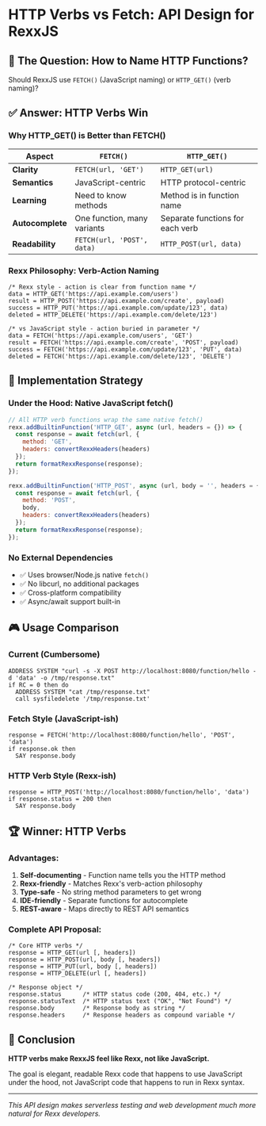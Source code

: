 # HTTP Verbs vs Fetch: API Design for RexxJS

## 🎯 The Question: How to Name HTTP Functions?

Should RexxJS use `FETCH()` (JavaScript naming) or `HTTP_GET()` (verb naming)?

## ✅ **Answer: HTTP Verbs Win**

### **Why HTTP_GET() is Better than FETCH()**

| Aspect | `FETCH()` | `HTTP_GET()` |
|--------|-----------|--------------|
| **Clarity** | `FETCH(url, 'GET')` | `HTTP_GET(url)` |
| **Semantics** | JavaScript-centric | HTTP protocol-centric |
| **Learning** | Need to know methods | Method is in function name |
| **Autocomplete** | One function, many variants | Separate functions for each verb |
| **Readability** | `FETCH(url, 'POST', data)` | `HTTP_POST(url, data)` |

### **Rexx Philosophy: Verb-Action Naming**
```rexx
/* Rexx style - action is clear from function name */
data = HTTP_GET('https://api.example.com/users')
result = HTTP_POST('https://api.example.com/create', payload)
success = HTTP_PUT('https://api.example.com/update/123', data)
deleted = HTTP_DELETE('https://api.example.com/delete/123')

/* vs JavaScript style - action buried in parameter */
data = FETCH('https://api.example.com/users', 'GET')
result = FETCH('https://api.example.com/create', 'POST', payload)
success = FETCH('https://api.example.com/update/123', 'PUT', data)
deleted = FETCH('https://api.example.com/delete/123', 'DELETE')
```

## 🔧 Implementation Strategy

### **Under the Hood: Native JavaScript fetch()**
```javascript
// All HTTP verb functions wrap the same native fetch()
rexx.addBuiltinFunction('HTTP_GET', async (url, headers = {}) => {
  const response = await fetch(url, {
    method: 'GET',
    headers: convertRexxHeaders(headers)
  });
  return formatRexxResponse(response);
});

rexx.addBuiltinFunction('HTTP_POST', async (url, body = '', headers = {}) => {
  const response = await fetch(url, {
    method: 'POST',
    body,
    headers: convertRexxHeaders(headers)
  });
  return formatRexxResponse(response);
});
```

### **No External Dependencies**
- ✅ Uses browser/Node.js native `fetch()`
- ✅ No libcurl, no additional packages
- ✅ Cross-platform compatibility
- ✅ Async/await support built-in

## 🎮 Usage Comparison

### **Current (Cumbersome)**
```rexx
ADDRESS SYSTEM "curl -s -X POST http://localhost:8080/function/hello -d 'data' -o /tmp/response.txt"
if RC = 0 then do
  ADDRESS SYSTEM "cat /tmp/response.txt"
  call sysfiledelete '/tmp/response.txt'
```

### **Fetch Style (JavaScript-ish)**
```rexx
response = FETCH('http://localhost:8080/function/hello', 'POST', 'data')
if response.ok then
  SAY response.body
```

### **HTTP Verb Style (Rexx-ish)**
```rexx
response = HTTP_POST('http://localhost:8080/function/hello', 'data')
if response.status = 200 then
  SAY response.body
```

## 🏆 Winner: HTTP Verbs

### **Advantages:**
1. **Self-documenting** - Function name tells you the HTTP method
2. **Rexx-friendly** - Matches Rexx's verb-action philosophy
3. **Type-safe** - No string method parameters to get wrong
4. **IDE-friendly** - Separate functions for autocomplete
5. **REST-aware** - Maps directly to REST API semantics

### **Complete API Proposal:**
```rexx
/* Core HTTP verbs */
response = HTTP_GET(url [, headers])
response = HTTP_POST(url, body [, headers])
response = HTTP_PUT(url, body [, headers])
response = HTTP_DELETE(url [, headers])

/* Response object */
response.status      /* HTTP status code (200, 404, etc.) */
response.statusText  /* HTTP status text ("OK", "Not Found") */
response.body        /* Response body as string */
response.headers     /* Response headers as compound variable */
```

## 🎯 Conclusion

**HTTP verbs make RexxJS feel like Rexx, not like JavaScript.**

The goal is elegant, readable Rexx code that happens to use JavaScript under the hood, not JavaScript code that happens to run in Rexx syntax.

---

*This API design makes serverless testing and web development much more natural for Rexx developers.*